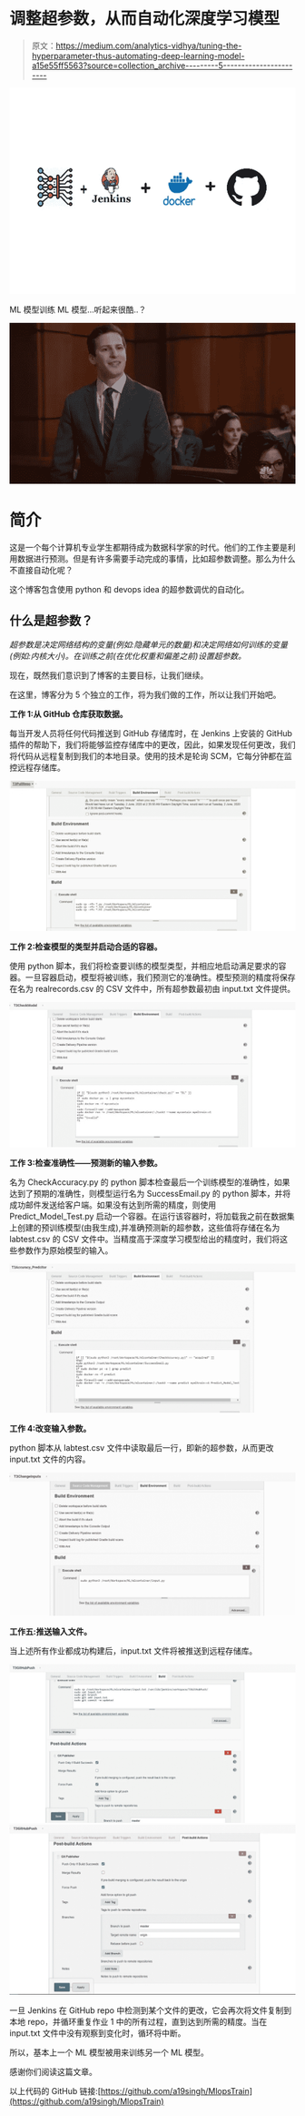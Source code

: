 # 调整超参数，从而自动化深度学习模型

> 原文：<https://medium.com/analytics-vidhya/tuning-the-hyperparameter-thus-automating-deep-learning-model-a15e55ff5563?source=collection_archive---------5----------------------->

![](img/be4e2ed2abaf1249ad2ad091599df870.png)

ML 模型训练 ML 模型…听起来很酷..？

![](img/4a122cb6d61495a92eee4f320dcfe1a5.png)

# **简介**

这是一个每个计算机专业学生都期待成为数据科学家的时代。他们的工作主要是利用数据进行预测。但是有许多需要手动完成的事情，比如超参数调整。那么为什么不直接自动化呢？

这个博客包含使用 python 和 devops idea 的超参数调优的自动化。

## 什么是超参数？

*超参数是决定网络结构的变量(例如:隐藏单元的数量)和决定网络如何训练的变量(例如:内核大小)。在训练之前(在优化权重和偏差之前)设置超参数。*

现在，既然我们意识到了博客的主要目标，让我们继续。

在这里，博客分为 5 个独立的工作，将为我们做的工作，所以让我们开始吧。

**工作 1:从 GitHub 仓库获取数据。**

每当开发人员将任何代码推送到 GitHub 存储库时，在 Jenkins 上安装的 GitHub 插件的帮助下，我们将能够监控存储库中的更改，因此，如果发现任何更改，我们将代码从远程复制到我们的本地目录。使用的技术是轮询 SCM，它每分钟都在监控远程存储库。

![](img/aabc38bc749a895389227cc37d15f7b2.png)

**工作 2:检查模型的类型并启动合适的容器。**

使用 python 脚本，我们将检查要训练的模型类型，并相应地启动满足要求的容器。一旦容器启动，模型将被训练，我们预测它的准确性。模型预测的精度将保存在名为 realrecords.csv 的 CSV 文件中，所有超参数最初由 input.txt 文件提供。

![](img/f0846fa7a101851aaafeac36b9f97af0.png)

**工作 3:检查准确性——预测新的输入参数。**

名为 CheckAccuracy.py 的 python 脚本检查最后一个训练模型的准确性，如果达到了预期的准确性，则模型运行名为 SuccessEmail.py 的 python 脚本，并将成功邮件发送给客户端。如果没有达到所需的精度，则使用 Predict_Model_Test.py 启动一个容器。在运行该容器时，将加载我之前在数据集上创建的预训练模型(由我生成),并准确预测新的超参数，这些值将存储在名为 labtest.csv 的 CSV 文件中。当精度高于深度学习模型给出的精度时，我们将这些参数作为原始模型的输入。

![](img/dad6d9164381378494269a1624090efe.png)

**工作 4:改变输入参数。**

python 脚本从 labtest.csv 文件中读取最后一行，即新的超参数，从而更改 input.txt 文件的内容。

![](img/e6b227abc5b59ce7ed6c8bce4e7d5c4c.png)

**工作五:推送输入文件。**

当上述所有作业都成功构建后，input.txt 文件将被推送到远程存储库。

![](img/2e97db018c6e4683c254111a4ff943cb.png)![](img/9614050f4940b4354fa2d2cde5b0cfb9.png)

一旦 Jenkins 在 GitHub repo 中检测到某个文件的更改，它会再次将文件复制到本地 repo，并循环重复作业 1 中的所有过程，直到达到所需的精度。当在 input.txt 文件中没有观察到变化时，循环将中断。

所以，基本上一个 ML 模型被用来训练另一个 ML 模型。

感谢你们阅读这篇文章。

以上代码的 GitHub 链接:[https://github.com/a19singh/MlopsTrain](https://github.com/a19singh/MlopsTrain)